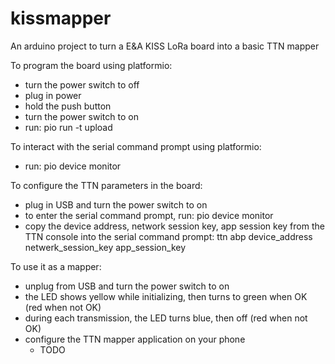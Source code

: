 # kissmapper
An arduino project to turn a E&amp;A KISS LoRa board into a basic TTN mapper

To program the board using platformio:
- turn the power switch to off
- plug in power
- hold the push button
- turn the power switch to on
- run:
  pio run -t upload
  
To interact with the serial command prompt using platformio:
- run:
  pio device monitor

To configure the TTN parameters in the board:
- plug in USB and turn the power switch to on
- to enter the serial command prompt, run:
  pio device monitor
- copy the device address, network session key, app session key from the TTN console into the serial command prompt:
  ttn abp device_address netwerk_session_key app_session_key

To use it as a mapper:
- unplug from USB and turn the power switch to on
- the LED shows yellow while initializing, then turns to green when OK (red when not OK)
- during each transmission, the LED turns blue, then off (red when not OK)
- configure the TTN mapper application on your phone
  - TODO

